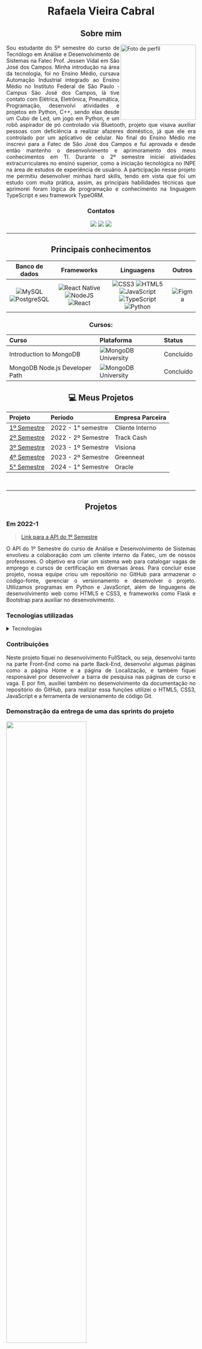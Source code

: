<Div align="center" >

# Rafaela Vieira Cabral

## Sobre mim

</Div>

<Div align="justify" >

<img align="right" src="https://avatars.githubusercontent.com/u/50456594?v=4" alt="Foto de perfil" width="200"/>

Sou estudante do 5º semestre do curso de Tecnólogo em Análise e Desenvolvimento de Sistemas na Fatec Prof. Jessen Vidal em São José dos Campos. Minha introdução na área da tecnologia, foi no Ensino Médio, cursava Automação Industrial integrado ao Ensino Médio no Instituto Federal de São Paulo - Campus São José dos Campos, lá tive contato com Elétrica, Eletrônica, Pneumática, Programação, desenvolvi atividades e projetos em Python, C++,  sendo elas desde um Cubo de Led, um jogo em Python, e um robô aspirador de pó controlado via Bluetooth, projeto que visava auxiliar pessoas com deficiência a realizar afazeres doméstico, já que ele era controlado por um aplicativo de celular. No final do Ensino Médio me inscrevi para a Fatec de São José dos Campos e fui aprovada e desde então mantenho o desenvolvimento e aprimoramento dos meus conhecimentos em TI. 
Durante o 2º semestre iniciei atividades extracurriculares no ensino superior, como a iniciação tecnológica no INPE na área de estudos de experiência de usuário. A participação nesse projeto me permitiu desenvolver minhas hard skills, tendo em vista que foi um estudo com muita prática, assim, as principais habilidades técnicas que aprimorei foram lógica de programação e conhecimento na linguagem TypeScript e seu framework TypeORM.
</Div>

<Div align="center" >

### Contatos

  <a href= "https://linkedin.com/in/rafaela-vieira-cabral-733b5922a" target="_blank"><img src="https://img.shields.io/badge/-LinkedIn-%230077B5?style=for-the-badge&logo=linkedin&logoColor=white" target="_blank"></a> 
  <a href = "https://github.com/RafaelaCabral" target="_blank"><img src="https://img.shields.io/badge/github-%23121011.svg?style=for-the-badge&logo=github&logoColor=white" target="_blank"></a>
  <a href = "mailto:rafaelavieiracabral04@gmail.com"><img src="https://img.shields.io/badge/-Gmail-%23333?style=for-the-badge&logo=gmail&logoColor=white" target="_blank"></a>

<hr />  

## Principais conhecimentos

 
|Banco de dados|Frameworks|Linguagens|Outros|
| :-------: | :--------: | :----: | :--------: |
| ![MySQL](https://img.shields.io/badge/mysql-%2300f.svg?style=for-the-badge&logo=mysql&logoColor=white)  ![PostgreSQL](https://img.shields.io/badge/postgresql-4169e1?style=for-the-badge&logo=postgresql&logoColor=white)|  ![React Native](https://img.shields.io/badge/react_native-%2320232a.svg?style=for-the-badge&logo=react&logoColor=%2361DAFB) ![NodeJS](https://img.shields.io/badge/node.js-6DA55F?style=for-the-badge&logo=node.js&logoColor=white) ![React](https://img.shields.io/badge/react-%2320232a.svg?style=for-the-badge&logo=react&logoColor=%2361DAFB) | ![CSS3](https://img.shields.io/badge/css3-%231572B6.svg?style=for-the-badge&logo=css3&logoColor=white) ![HTML5](https://img.shields.io/badge/html5-%23E34F26.svg?style=for-the-badge&logo=html5&logoColor=white) ![JavaScript](https://img.shields.io/badge/javascript-%23323330.svg?style=for-the-badge&logo=javascript&logoColor=%23F7DF1E) ![TypeScript](https://img.shields.io/badge/typescript-%23007ACC.svg?style=for-the-badge&logo=typescript&logoColor=white) ![Python](https://img.shields.io/badge/python-3670A0?style=for-the-badge&logo=python&logoColor=ffdd54)| ![Figma](https://img.shields.io/badge/figma-%23F24E1E.svg?style=for-the-badge&logo=figma&logoColor=white)|


### Cursos:

|   Curso  |  Plataforma  |   Status    |
| :---   | :---    | :---      |
| Introduction to MongoDB | ![MongoDB University](https://img.shields.io/badge/MongoDB-%234ea94b.svg?style=for-the-badge&logo=mongodb&logoColor=white) |  Concluído |
| MongoDB Node.js Developer Path | ![MongoDB University](https://img.shields.io/badge/MongoDB-%234ea94b.svg?style=for-the-badge&logo=mongodb&logoColor=white) |  Concluído |

## :computer: Meus Projetos

 |   Projeto  |  Período  |    Empresa Parceira    |
 | :---   | :---    | :---      |
 | [1º Semestre](https://github.com/RafaelaCabral/portfolio#1sem)  | 2022 - 1° semestre  | Cliente Interno |
 | [2º Semestre](https://github.com/RafaelaCabral/portfolio#2sem) | 2022 - 2º Semestre  | Track Cash |
 | [3º Semestre](https://github.com/RafaelaCabral/portfolio#3sem)  | 2023 - 1º Semestre  | Visiona |
 | [4º Semestre](https://github.com/RafaelaCabral/portfolio#4sem)  | 2023 - 2º Semestre  | Greenneat |
 | [5° Semestre](https://github.com/RafaelaCabral/portfolio#5sem)  |2024 - 1° Semestre  | Oracle |

 
<br />

---
## Projetos

</Div>

<div name="1sem"></div>

### Em 2022-1
<Div align="justify" >

> [Link para a API do 1º Semestre](https://github.com/RafaelaCabral/API--1-ADS)

O API do 1º Semestre do curso de Análise e Desenvolvimento de Sistemas envolveu a colaboração com um cliente interno da Fatec, um de nossos professores. O objetivo era criar um sistema web para catalogar vagas de emprego e cursos de certificação em diversas áreas. Para concluir esse projeto, nossa equipe criou um repositório no GitHub para armazenar o código-fonte, gerenciar o versionamento e desenvolver o projeto. Utilizamos programas em Python e JavaScript, além de linguagens de desenvolvimento web como HTML5 e CSS3, e frameworks como Flask e Bootstrap para auxiliar no desenvolvimento.

</Div>

### Tecnologias utilizadas

 <details><summary>Tecnologias</summary>
   
  <img width="50 rem" src="https://cdn.jsdelivr.net/gh/devicons/devicon/icons/figma/figma-original.svg"/>Figma 
  > Utilizado para desenvolver o protótipo apresentado ao cliente.
  
  <img width="50 rem" src="https://cdn.jsdelivr.net/gh/devicons/devicon/icons/vscode/vscode-original.svg"/> VScode 
  > Utilizado para o desenvolvimento do código de todo o projeto.

  <img width="50 rem" src="https://cdn.jsdelivr.net/gh/devicons/devicon/icons/html5/html5-original.svg"/> HTML 
  > Utilizamos HTML em nosso projeto para a criação da estrutura do catálogo de vagas.

  <img width="50 rem" src="https://cdn.jsdelivr.net/gh/devicons/devicon/icons/css3/css3-original.svg"/> CSS 
  > Utilizamos o CSS para estilizar, para melhorar a apresentação visual de nossas páginas criadas com HTML. Com o CSS, conseguimos controlar cores, fontes e layout.
  
  <img width="50 rem" src="https://cdn.jsdelivr.net/gh/devicons/devicon/icons/git/git-original.svg"/> Git 
  > Utilizamos o Git devido à sua capacidade de gerenciar e controlar as versões do código-fonte de forma eficiente, possibilitando colaboração, rastreamento de alterações, tornando o desenvolvimento mais organizado e confiável.

  <img width="50 rem" src="https://cdn.jsdelivr.net/gh/devicons/devicon/icons/github/github-original.svg"/> Github 
  > Utilizamos o GitHub para a hospedagem do código-fonte, facilitando o trabalho em equipe, oferecendo controle de versão eficiente e permitindo o gerenciamento dos colaboradores.

  <img width="50 rem" src="https://cdn.jsdelivr.net/gh/devicons/devicon/icons/python/python-original.svg"/> Python 
  > Utilizamos o Python para a raspagem de dados (Web-Scraping) das vagas de emprego e dos cursos pela internet, como por exemplo o Banco Nacional de Empregos.

  <img width="50 rem" src="https://cdn.jsdelivr.net/gh/devicons/devicon/icons/javascript/javascript-original.svg"/> JavaScript 
  > Utilizamos o JavaScript para criar gráficos que mostrassem dados sobre as vagas catalogadas em nosso site.
 </details>
 

### Contribuições

<Div align="justify" >

Neste projeto fiquei no desenvolvimento FullStack, ou seja, desenvolvi tanto na parte Front-End como na parte Back-End, desenvolvi algumas páginas como a página Home e a página de Localização, e também fiquei responsável por desenvolver a barra de pesquisa nas páginas de curso e vaga. E por fim, auxiliei também no desenvolvimento da documentação no repositório do GitHub, para realizar essa funções utilizei o HTML5, CSS3, JavaScript e a ferramenta de versionamento de código Git.

### Demonstração da entrega de uma das sprints do projeto
 <img src='https://github.com/LittleTech10/API--1-ADS/raw/main/3%C2%AA%20Sprint/Imagens/vagas.gif' width='65%' height='65%'>
</Div>

### Hard skills

* Desenvolvimento WEB (Utilizando HTML5, CSS3 e JavaScript)
> Sei fazer com autonomia.

* Controle de versionamento (GIT)  
> Conhecimento considerável para puxar, clonar, salvar dados temporários, commitar e subir por linha de código no git.


### Soft skills

* Colaboração
> Demonstrada ao ajudar meus colegas que enfrentavam dificuldades no desenvolvimento de algumas telas do Front-End.

* Organização 
> Adquirida por meio da separação das atividades que deveriam ser realizadas por mim e pelo grupo, como por exemplo a divisão de tarefas Back-End e Front-End, otimizando o tempo dos estudos e das atividades realizadas.

* Comunicação 
> Alcançada por meio da comunicação estabelecida com a equipe, durante nossas reuniões diárias, a divisão de tarefas, alinhamentos e também com a colaboração da equipe.
 
* Autonomia
> Alcançada por meio da busca constante de maior envolvimento no desenvolvimento do projeto ao longo das sprints.

* Trabalho em equipe
> Adquirida por meio da capacidade de colaborar efetivamente com as minhas entregas e com meus colegas durante a execução do projeto.

<div name="2sem"></div>

### Em 2022-2

<Div align="justify" >

> [Link para a API do 2º Semestre](https://github.com/RafaelaCabral/API--2-ADS)

O API do 2º Semestre do curso de Análise e Desenvolvimento de Sistemas foi desenvolvido em parceria com a empresa TrackCash. O objetivo era criar uma aplicação desktop para registrar canais de marketplaces, meios de pagamento, plataformas ERP, senhas ou tokens fornecidos pelo cliente, permitindo que a TrackCash acessasse as finanças das instituições cadastradas. Para isso, o aplicativo precisava oferecer um sistema de cadastramento com usuário e operador, além de páginas para cadastrar, editar e gerenciar os canais. Para concluir esse projeto, nossa equipe criou um repositório no GitHub para armazenar o código-fonte. Utilizamos a linguagem de programação Java com a biblioteca de interface gráfica Swing e um banco de dados SQL, especificamente MySQL, para gerenciar os dados do sistema.

</Div>

### Tecnologias utilizadas

<details><summary>Tecnologias</summary>
   
  <img width="50 rem" src="https://cdn.jsdelivr.net/gh/devicons/devicon/icons/figma/figma-original.svg"/>Figma 
  > Utilizado para desenvolver o protótipo apresentado ao cliente.
  
  <img width="50 rem" src="https://cdn.jsdelivr.net/gh/devicons/devicon/icons/vscode/vscode-original.svg"/> VScode 
  > Utilizado para o desenvolvimento do código de todo o projeto.

  <img width="50 rem" src="https://cdn.jsdelivr.net/gh/devicons/devicon/icons/java/java-original.svg"/> Java 
  > Utilizamos a linguagem de programação Java para o desenvolvimento do Front-End e também do Back-End.

  <img width="50 rem" src="https://cdn.jsdelivr.net/gh/devicons/devicon/icons/mysql/mysql-original.svg"/> MySQL 
  > Utilizamos o MySQL para o armazenamento e consulta de dados do sistema.

  <img width="50 rem" src="https://cdn.jsdelivr.net/gh/devicons/devicon/icons/git/git-original.svg"/> Git 
  > Utilizamos o Git devido à sua capacidade de gerenciar e controlar as versões do código-fonte de forma eficiente, possibilitando colaboração, rastreamento de alterações, tornando o desenvolvimento mais organizado e confiável.

</details>
 

### Contribuições

<Div align="justify" >

Neste projeto, fiquei responsável pelo desenvolvimento do wireframe, utilizando o Figma para criar os protótipos das páginas. No Front-End, desenvolvi algumas páginas, como as de cadastro de usuários, parceiros e gerenciamento dos mesmos, utilizando Java Desktop. Além disso, contribuí para o desenvolvimento da documentação no repositório do GitHub. Assumi o papel de Scrum Master, controlando a distribuição do tempo e desenvolvendo habilidades organizacionais ao alocar responsabilidades entre os membros da equipe. Também conduzi reuniões regulares, definindo os próximos passos de forma clara e realizando alinhamentos frequentes, promovendo uma colaboração fluida e produtiva.

### Demonstração da entrega de uma das sprints do projeto
 <img src='https://github.com/LittleTech10/API--2-ADS/raw/main/4%C2%AA%20Sprint/Imagens/barraADM.jpg' width='65%' height='65%'>
</Div>

### Hard skills

* Desenvolvimento Desktop (Java)
> Conhecimento básico, podendo conhecer mais de Java Desktop e como funcionava o desenvolvimento utilizando Netbeans, Eclipse e IntelliJ.

* Utilização de um SGBD e bancos relacionais de dados. (MySQL)
> Conhecimento considerável para consultas, conexões e criações de tabelas, inserção, etc.

* Controle de versionamento (GIT)  
> Conhecimento considerável para puxar, clonar, salvar dados temporários, commitar e subir por linha de código no git.

### Soft skills

* Comunicação
> Alcancei por meio da comunicação estabelecida com a equipe, durante nossas reuniões diárias, a divisão de tarefas, alinhamentos e resoluções de conflitos e empecilhos no meio do projeto

* Organização 
> Melhorada por meio da separação das atividades que deveriam ser realizadas pelo grupo, como por exemplo a divisão de tarefas Back-End e Front-End. Porém dessa vez utilizamos ferramentas que viabilizaram essas divisões como o Jira Software.

* Proatividade
> Alcançada por meio de pesquisas sobre como usar e desenvolver com a tecnologias, pesquisas sobre como melhorar o desenvolvimento da equipe e metodologia SCRUM.

* Trabalho em equipe
> Adiquirido por meio da capacidade de colaborar efetivamente com meus colegas durante a execução do projeto, compartilhando ideias e trabalhando em conjunto para alcançar o sucesso deste projeto.

<div name="3sem"></div>

### Em 2023-1

<Div align="justify" >

> [Link para a API do 3º Semestre](https://github.com/RafaelaCabral/API--3-ADS)

O API do 3º Semestre do curso de Análise e Desenvolvimento de Sistemas foi desenvolvido em colaboração com a empresa parceira Visiona. Seu propósito consistia em criar uma aplicação web a fim de gerenciar usuários e exibir suas ações para os mesmos. com o propósito dos administradores da Visiona acessar essas ações e verificar o que foi gerenciado no sistema. Para isso, era preciso que a aplicação apresentasse um sistema de que exibisse todas as ações no sistema para o administador, tais como edições, exclusões lógicas e cadastros. Para alcançar a conclusão desse projeto, a nossa equipe criou um repositório no GitHub a fim de armazenar o código-fonte desse projeto. No desenvolvimento utilizamos a linguagem de programação TypeScript com a sua biblioteca de interface gráfica React, um Servidor Back-End em Node.js e um Banco de Dados SQL para gerenciamento de dados, que no caso foi o PostgreSQL.

</Div>

### Tecnologias utilizadas

<details><summary>Tecnologias</summary>
   
  <img width="50 rem" src="https://cdn.jsdelivr.net/gh/devicons/devicon/icons/figma/figma-original.svg"/>Figma 
  > Utilizado para desenvolver o protótipo apresentado ao cliente.
  
  <img width="50 rem" src="https://cdn.jsdelivr.net/gh/devicons/devicon/icons/vscode/vscode-original.svg"/> VScode 
  > Utilizado para o desenvolvimento do código de todo o projeto.

  <img width="50 rem" src="https://cdn.jsdelivr.net/gh/devicons/devicon/icons/typescript/typescript-original.svg"/> TypeScript 
  > Utilizamos a linguagem de programação Typescript para o desenvolvimento do Front-End e também do Back-End.

  <img width="50 rem" src="https://cdn.jsdelivr.net/gh/devicons/devicon/icons/react/react-original.svg"/> React 
  > Utilizamos a biblioteca de interface gráfica React para o desenvolvimento do Front-End da aplicação.

  <img width="50 rem" src="https://cdn.jsdelivr.net/gh/devicons/devicon/icons/nodejs/nodejs-original.svg"/> Node.js 
  > Utilizamos o Node juntamente com o Typescript para o desenvolvimento do Back-End da aplicação.

  <img width="50 rem" src="https://cdn.jsdelivr.net/gh/devicons/devicon/icons/postgresql/postgresql-original.svg"/> PostgreSQL 
  > Utilizamos o PostgreSQL para o armazenamento e consulta de dados do sistema.

  <img width="50 rem" src="https://cdn.jsdelivr.net/gh/devicons/devicon/icons/vercel/vercel-original.svg"/> Vercel 
  > Utilizamos o Vercel como nossa plataforma de deployment, para a hospedagem de nossa aplicação web.

  <img width="50 rem" src="https://cdn.jsdelivr.net/gh/devicons/devicon/icons/git/git-original.svg"/> Git 
  > Utilizamos o Git devido à sua capacidade de gerenciar e controlar as versões do código-fonte de forma eficiente, possibilitando colaboração, rastreamento de alterações, tornando o desenvolvimento mais organizado e confiável.

</details>
 

### Contribuições

<Div align="justify" >

Neste projeto fiquei no desenvolvimento Front-End. Desenvolvi o Wireframe de algumas telas, além do desenvolvimento das mesmas, como a tela de login, cadastro e recuperação de senha, além de componentes e ajustes no layout e confiuração do sistema ao decorrer das sprints, além de auxiliar na montagem do GitHub da equipe. Para realizar essa funções utilizei o TypeScript, React, Node.Js e a ferramenta de versionamento de código Git.

### Demonstração da entrega de uma das sprints do projeto
 <img src='https://github.com/LittleTech10/API--3-ADS/raw/main/2%C2%AA%20Sprint/Imagens/API_GIF.gif' width='65%' height='65%'>
</Div>

### Hard skills

* Desenvolvimento Web (React + Node.Js)
> Sei fazer com autonomia.

* Utilização de um SGBD e bancos relacionais de dados. (PostgreSQL)
> Possuo conhecimento aceitável, sabendo criar tabelas, fazer consultar e montar esquemas.

* Controle de versionamento (GIT)  
> Sei fazer com autonomia.

### Soft skills

* Comunicação
> Alcancei por meio da comunicação estabelecida com a equipe, durante nossas reuniões diárias, a divisão de tarefas, alinhamentos e resoluções de conflitos e empecilhos no meio do projeto

* Organização 
> Melhorada por meio da separação das atividades que deveriam ser realizadas pelo grupo, como por exemplo a divisão de tarefas Back-End e Front-End. Porém dessa vez utilizamos ferramentas que viabilizaram essas divisões como o Jira Software.

* Proatividade
> Alcançada por meio de pesquisas sobre como usar e desenvolver com a tecnologias, pesquisas sobre como melhorar o desenvolvimento da equipe e metodologia SCRUM.

* Trabalho em equipe
> Adiquirido por meio da capacidade de colaborar efetivamente com meus colegas durante a execução do projeto, compartilhando ideias e trabalhando em conjunto para alcançar o sucesso deste projeto.

<div name="4sem"></div>

### Em 2023-2

<Div align="justify" >

> [Link para a API do 4º Semestre](https://github.com/RafaelaCabral/API--4-ADS)

O API do 4º Semestre do curso de Análise e Desenvolvimento de Sistemas foi desenvolvido em colaboração com a empresa parceira Greenneat. Seu propósito consistia em criar uma aplicação web a fim de gerenciar usuários e também os seus créditos, que era usado como moeda de troca em transações de óleo usado a fim de conseguir benefícios e descontos na loja virtual da Greenneat. Para isso, era preciso que a aplicação apresentasse um sistema de que exibisse todas as transações de créditos do sistema para o administador, tais como compras e vendas de produtos, além de um gerenciamento para esses usuários. Para alcançar a conclusão desse projeto, a nossa equipe criou um repositório no GitHub a fim de armazenar o código-fonte desse projeto. No desenvolvimento utilizamos a linguagem de programação TypeScript com a sua biblioteca de interface gráfica React, um Servidor Back-End em Node.js e um Banco de Dados SQL para gerenciamento de dados, que no caso foi o PostgreSQL.

</Div>

### Tecnologias utilizadas

<details><summary>Tecnologias</summary>
   
  <img width="50 rem" src="https://cdn.jsdelivr.net/gh/devicons/devicon/icons/figma/figma-original.svg"/>Figma 
  > Utilizado para desenvolver o protótipo apresentado ao cliente.
  
  <img width="50 rem" src="https://cdn.jsdelivr.net/gh/devicons/devicon/icons/vscode/vscode-original.svg"/> VScode 
  > Utilizado para o desenvolvimento do código de todo o projeto.

  <img width="50 rem" src="https://cdn.jsdelivr.net/gh/devicons/devicon/icons/typescript/typescript-original.svg"/> TypeScript 
  > Utilizamos a linguagem de programação Typescript para o desenvolvimento do Front-End e também do Back-End.

  <img width="50 rem" src="https://cdn.jsdelivr.net/gh/devicons/devicon/icons/react/react-original.svg"/> React 
  > Utilizamos a biblioteca de interface gráfica React para o desenvolvimento do Front-End da aplicação.

  <img width="50 rem" src="https://cdn.jsdelivr.net/gh/devicons/devicon/icons/nodejs/nodejs-original.svg"/> Node.js 
  > Utilizamos o Node juntamente com o Typescript para o desenvolvimento do Back-End da aplicação.

  <img width="50 rem" src="https://cdn.jsdelivr.net/gh/devicons/devicon/icons/postgresql/postgresql-original.svg"/> PostgreSQL 
  > Utilizamos o PostgreSQL para o armazenamento e consulta de dados do sistema.

  <img width="50 rem" src="https://cdn.jsdelivr.net/gh/devicons/devicon/icons/vercel/vercel-original.svg"/> Vercel 
  > Utilizamos o Vercel como nossa plataforma de deployment, para a hospedagem de nossa aplicação web.

  <img width="50 rem" src="https://cdn.jsdelivr.net/gh/devicons/devicon/icons/git/git-original.svg"/> Git 
  > Utilizamos o Git devido à sua capacidade de gerenciar e controlar as versões do código-fonte de forma eficiente, possibilitando colaboração, rastreamento de alterações, tornando o desenvolvimento mais organizado e confiável.

</details>
 

### Contribuições

<Div align="justify" >

Neste projeto fiquei no desenvolvimento Back-End. Desenvolvi algumas rotas no servidor Express Back-End que realiza operações CRUD no Banco de Dados, sistema de cadastro, recuperação de senha, sistema de transações de créditos Greenneat e gerenciamento dos usuários por parte do administrador, além de auxiliar na montagem do GitHub da equipe. Para realizar essa funções utilizei o TypeScript, Node.Js e a ferramenta de versionamento de código Git. Assumi o papel de Scrum Master, controlando a distribuição do tempo e desenvolvendo habilidades organizacionais ao alocar responsabilidades entre os membros da equipe. Também conduzi reuniões regulares, definindo os próximos passos de forma clara e realizando alinhamentos frequentes, promovendo uma colaboração fluida e produtiva.

### Demonstração da entrega de uma das sprints do projeto
 <img src='https://github.com/QuantumTeam23/API--4-ADS/raw/main/1%C2%AA%20Sprint/Imagens/apresentacao1Sprint.gif' width='65%' height='65%'>
 
</Div>

### Hard skills

* Desenvolvimento Web (React + Node.Js)
> Sei fazer com autonomia.

* Utilização de um SGBD e bancos relacionais de dados. (PostgreSQL)
> Possuo conhecimento aceitável, sabendo criar tabelas, fazer consultar e montar esquemas.

* Deploy de aplicações (Vercel)
> Sei fazer o básico, funções mais complexas preciso de ajuda.

* Controle de versionamento (Git)  
> Sei fazer com autonomia.

### Soft skills

* Comunicação
> Alcancei por meio da comunicação estabelecida com a equipe, durante nossas reuniões diárias, a divisão de tarefas, alinhamentos e resoluções de conflitos e empecilhos no meio do projeto

* Organização 
> Melhorada por meio da separação das atividades que deveriam ser realizadas pelo grupo, como por exemplo a divisão de tarefas Back-End e Front-End. Porém dessa vez utilizamos ferramentas que viabilizaram essas divisões como o Jira Software.

* Proatividade
> Alcançada por meio de pesquisas sobre como usar e desenvolver com a tecnologias, pesquisas sobre como melhorar o desenvolvimento da equipe e metodologia SCRUM.

* Trabalho em equipe
> Adiquirido por meio da capacidade de colaborar efetivamente com meus colegas durante a execução do projeto, compartilhando ideias e trabalhando em conjunto para alcançar o sucesso deste projeto.

<div name="5sem"></div>

### Em 2024-1

<Div align="justify" >

> [Link para a API do 4º Semestre](https://github.com/RafaelaCabral/API--5-ADS)

O API do 5º Semestre do curso de Análise e Desenvolvimento de Sistemas foi desenvolvido em colaboração com a empresa parceira Oracle. Seu propósito consistia em desenvolver um sistema de gestão de parceiros para a Oracle, na qual será responsável por cadastrar novos parceiros, gerenciar atualizações de informações, acompanhar o desenvolvimento de conhecimento dos parceiros e fornecer relatórios relevantes. Para alcançar a conclusão desse projeto, a nossa equipe criou um repositório no GitHub a fim de armazenar o código-fonte desse projeto. No desenvolvimento utilizamos a linguagem de programação JavaScript e React Native, um Servidor Back-End em Node.js e um Banco de Dados NoSQL para gerenciamento de dados, que no caso foi o MongoDB.

</Div>

### Tecnologias utilizadas

<details><summary>Tecnologias</summary>
    <img width="50 rem" src="https://cdn.jsdelivr.net/gh/devicons/devicon/icons/figma/figma-original.svg"/>Figma 
  > Utilizado para desenvolver o protótipo apresentado ao cliente.

<img width="50 rem" src="https://cdn.jsdelivr.net/gh/devicons/devicon/icons/vscode/vscode-original.svg"/> VScode 
  > Utilizado para o desenvolvimento do código de todo o projeto.

 <img width="50 rem" src="https://cdn.jsdelivr.net/gh/devicons/devicon@latest/icons/react/react-original-wordmark.svg"/> React
 > Utilizamos React para o desenvolvimento da aplicação web.

 <img width="50 rem" src="https://cdn.jsdelivr.net/gh/devicons/devicon@latest/icons/javascript/javascript-original.svg"/> JavaScript
 > Utilizamos a linguagem JavaScript para o desenvolvimento da aplicação web.

 <img width="50 rem" src="https://cdn.jsdelivr.net/gh/devicons/devicon@latest/icons/nodejs/nodejs-plain-wordmark.svg"/> Nodejs
 > Utilizamos o NodeJs para ambiente de execução em uma máquina virtual própria para interpretar e executar os scripts.

 <img width="50 rem" src="https://cdn.jsdelivr.net/gh/devicons/devicon@latest/icons/mongodb/mongodb-plain-wordmark.svg"/> Mongodb
 > Utilizamos o Mongodb como banco de dados.

  <img width="50 rem" src="https://cdn.jsdelivr.net/gh/devicons/devicon/icons/github/github-original.svg"/> Github 
  > Utilizamos o GitHub para a hospedagem do código, facilitando o trabalho em equipe, oferecendo controle de versão eficiente e permitindo o gerenciamento dos colaboradores.

 <img width="50 rem" src="https://github.com/LaizaCristina/Portifolio-TG/blob/main/images/microsoft_office_excel_logo_icon_145720.png"/> Microsoft Excel
  > Utilizamos o Microsoft Excel para organização de atividades e entregas.
 </details>
 
### Contribuições

<Div align="justify" >

Neste projeto fiquei no desenvolvimento Front-End. Fiquei responsável pelo desenvolvimento do Wireframe dos dashboards e telas de gerenciamento de usuários, assim como a criação das telas de login e cadastro, telas de dashboard de expertises e gerenciamento de usuários. Para realizar essa funções utilizei o JavaScript, React Native e a ferramenta de versionamento de código Git.

### Demonstração da entrega de uma das sprints do projeto
 <img src='https://github.com/4DeskGroup/API-2024.1/blob/main/docs/gifs%20-%20S2/dashboards.gif'  height='400'>
</Div>

### Hard skills

* Desenvolvimento de telas em aplicação mobile (React Native e JavaScript)
> Sei fazer com autonomia.

* Criação de Wireframe (Figma)
> Sei fazer com autonomia.

* Controle de versionamento (Git)  
> Sei fazer com autonomia.

### Soft skills

* Comunicação
> Alcancei por meio da comunicação estabelecida com a equipe, durante nossas reuniões diárias, a divisão de tarefas, alinhamentos e resoluções de conflitos e empecilhos no meio do projeto

* Proatividade
> Alcançada por meio de pesquisas sobre como usar e desenvolver com a tecnologias, pesquisas sobre como melhorar o desenvolvimento da equipe e metodologia SCRUM.

* Trabalho em equipe
> Adiquirido por meio da capacidade de colaborar efetivamente com meus colegas durante a execução do projeto, compartilhando ideias e trabalhando em conjunto para alcançar o sucesso deste projeto.
</Div>
